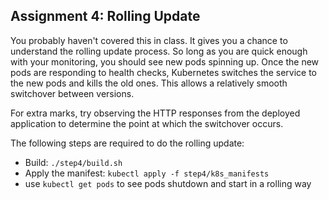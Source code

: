 Assignment 4: Rolling Update
----------------------------

You probably haven't covered this in class. It gives you a chance to understand the
rolling update process.  So long as you are quick enough with your monitoring, you
should see new pods spinning up. Once the new pods are responding to health checks,
Kubernetes switches the service to the new pods and kills the old ones. This allows
a relatively smooth switchover between versions.

For extra marks, try observing the HTTP responses from the deployed application to
determine the point at which the switchover occurs.

The following steps are required to do the rolling update:
   * Build: `./step4/build.sh`
   * Apply the manifest: `kubectl apply -f step4/k8s_manifests`
   * use `kubectl get pods` to see pods shutdown and start in a rolling way
